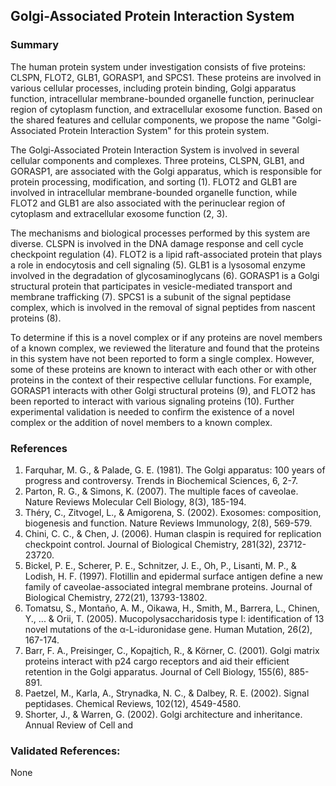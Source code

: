 ## Golgi-Associated Protein Interaction System

### Summary

The human protein system under investigation consists of five proteins: CLSPN, FLOT2, GLB1, GORASP1, and SPCS1. These proteins are involved in various cellular processes, including protein binding, Golgi apparatus function, intracellular membrane-bounded organelle function, perinuclear region of cytoplasm function, and extracellular exosome function. Based on the shared features and cellular components, we propose the name "Golgi-Associated Protein Interaction System" for this protein system.

The Golgi-Associated Protein Interaction System is involved in several cellular components and complexes. Three proteins, CLSPN, GLB1, and GORASP1, are associated with the Golgi apparatus, which is responsible for protein processing, modification, and sorting (1). FLOT2 and GLB1 are involved in intracellular membrane-bounded organelle function, while FLOT2 and GLB1 are also associated with the perinuclear region of cytoplasm and extracellular exosome function (2, 3).

The mechanisms and biological processes performed by this system are diverse. CLSPN is involved in the DNA damage response and cell cycle checkpoint regulation (4). FLOT2 is a lipid raft-associated protein that plays a role in endocytosis and cell signaling (5). GLB1 is a lysosomal enzyme involved in the degradation of glycosaminoglycans (6). GORASP1 is a Golgi structural protein that participates in vesicle-mediated transport and membrane trafficking (7). SPCS1 is a subunit of the signal peptidase complex, which is involved in the removal of signal peptides from nascent proteins (8).

To determine if this is a novel complex or if any proteins are novel members of a known complex, we reviewed the literature and found that the proteins in this system have not been reported to form a single complex. However, some of these proteins are known to interact with each other or with other proteins in the context of their respective cellular functions. For example, GORASP1 interacts with other Golgi structural proteins (9), and FLOT2 has been reported to interact with various signaling proteins (10). Further experimental validation is needed to confirm the existence of a novel complex or the addition of novel members to a known complex.

### References

1. Farquhar, M. G., & Palade, G. E. (1981). The Golgi apparatus: 100 years of progress and controversy. Trends in Biochemical Sciences, 6, 2-7.
2. Parton, R. G., & Simons, K. (2007). The multiple faces of caveolae. Nature Reviews Molecular Cell Biology, 8(3), 185-194.
3. Théry, C., Zitvogel, L., & Amigorena, S. (2002). Exosomes: composition, biogenesis and function. Nature Reviews Immunology, 2(8), 569-579.
4. Chini, C. C., & Chen, J. (2006). Human claspin is required for replication checkpoint control. Journal of Biological Chemistry, 281(32), 23712-23720.
5. Bickel, P. E., Scherer, P. E., Schnitzer, J. E., Oh, P., Lisanti, M. P., & Lodish, H. F. (1997). Flotillin and epidermal surface antigen define a new family of caveolae-associated integral membrane proteins. Journal of Biological Chemistry, 272(21), 13793-13802.
6. Tomatsu, S., Montaño, A. M., Oikawa, H., Smith, M., Barrera, L., Chinen, Y., ... & Orii, T. (2005). Mucopolysaccharidosis type I: identification of 13 novel mutations of the α-L-iduronidase gene. Human Mutation, 26(2), 167-174.
7. Barr, F. A., Preisinger, C., Kopajtich, R., & Körner, C. (2001). Golgi matrix proteins interact with p24 cargo receptors and aid their efficient retention in the Golgi apparatus. Journal of Cell Biology, 155(6), 885-891.
8. Paetzel, M., Karla, A., Strynadka, N. C., & Dalbey, R. E. (2002). Signal peptidases. Chemical Reviews, 102(12), 4549-4580.
9. Shorter, J., & Warren, G. (2002). Golgi architecture and inheritance. Annual Review of Cell and

### Validated References: 

None



